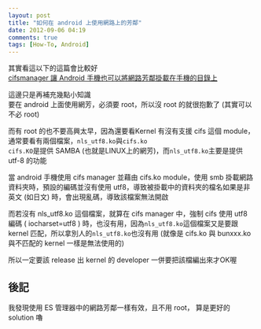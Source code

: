```yaml
---
layout: post
title: "如何在 android 上使用網路上的芳鄰"
date: 2012-09-06 04:19
comments: true
tags: [How-To, Android] 
---
```


其實看這以下的這篇會比較好  
[cifsmanager 讓 Android 手機也可以將網路芳鄰掛載在手機的目錄上 ](http://www.pigo.idv.tw/archives/1075)  

<!--more-->

這邊只是再補充幾點小知識  
要在 android 上面使用網芳，必須要 root，所以沒 root 的就很抱歉了 (其實可以不必 root)  

而有 root 的也不要高興太早，因為還要看Kernel 有沒有支援 cifs 這個 module，通常要看有兩個檔案，`nls_utf8.ko`與`cifs.ko`    
`cifs.KO`是提供 SAMBA (也就是LINUX上的網芳)，而`nls_utf8.ko`主要是提供 utf-8 的功能  

當 android 手機使用 cifs manager 並藉由 cifs.ko module，使用 smb 掛載網路資料夾時，預設的編碼並沒有使用 utf8，導致被掛載中的資料夾的檔名如果是非英文 (如日文) 時，會出現亂碼，導致該檔案無法開啟   

而若沒有 nls_utf8.ko 這個檔案，就算在 cifs manager 中，強制 cifs 使用 utf8 編碼 ( iocharset=utf8 ) 時，也沒有用，因為`nls_utf8.ko`這個檔案又是要跟 kernel 匹配，所以拿別人的`nls_utf8.ko`也沒有用 (就像是 cifs.ko 與 bunxxx.ko 與不匹配的 kernel 一樣是無法使用的)  

所以一定要該 release 出 kernel 的 developer 一併要把該檔編出來才OK喔


後記
--------------
我發現使用 ES 管理器中的網路芳鄰一樣有效，且不用 root，
算是更好的 solution 嚕